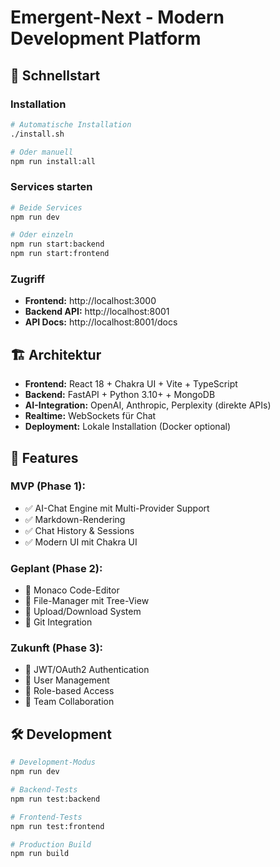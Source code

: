 # Emergent-Next - Modern Development Platform

## 🚀 Schnellstart

### Installation
```bash
# Automatische Installation
./install.sh

# Oder manuell
npm run install:all
```

### Services starten
```bash
# Beide Services
npm run dev

# Oder einzeln
npm run start:backend
npm run start:frontend
```

### Zugriff
- **Frontend:** http://localhost:3000
- **Backend API:** http://localhost:8001
- **API Docs:** http://localhost:8001/docs

## 🏗️ Architektur

- **Frontend:** React 18 + Chakra UI + Vite + TypeScript
- **Backend:** FastAPI + Python 3.10+ + MongoDB
- **AI-Integration:** OpenAI, Anthropic, Perplexity (direkte APIs)
- **Realtime:** WebSockets für Chat
- **Deployment:** Lokale Installation (Docker optional)

## 🎯 Features

### MVP (Phase 1):
- ✅ AI-Chat Engine mit Multi-Provider Support
- ✅ Markdown-Rendering
- ✅ Chat History & Sessions
- ✅ Modern UI mit Chakra UI

### Geplant (Phase 2):
- 🔄 Monaco Code-Editor
- 🔄 File-Manager mit Tree-View
- 🔄 Upload/Download System
- 🔄 Git Integration

### Zukunft (Phase 3):
- 🔄 JWT/OAuth2 Authentication
- 🔄 User Management
- 🔄 Role-based Access
- 🔄 Team Collaboration

## 🛠️ Development

```bash
# Development-Modus
npm run dev

# Backend-Tests
npm run test:backend

# Frontend-Tests  
npm run test:frontend

# Production Build
npm run build
```